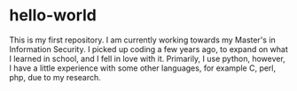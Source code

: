 # hello-world
This is my first repository.
I am currently working towards my Master's in Information Security. 
I picked up coding a few years ago, to expand on what I learned in school, and I fell in love with it.
Primarily, I use python, however, I have a little experience with some other languages, for example C, perl, php, due to my research.
